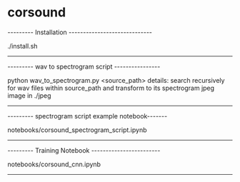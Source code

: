 # corsound
--------- Installation -----------------------------

./install.sh

----------------------------------------------------


--------- wav to spectrogram script ----------------

python wav_to_spectrogram.py <source_path>
    details:
        search recursively for wav files
        within source_path and transform to
        its spectrogram jpeg image in ./jpeg
        
----------------------------------------------------

--------- spectrogram script example notebook-------

notebooks/corsound_spectrogram_script.ipynb

----------------------------------------------------

--------- Training Notebook ------------------------

notebooks/corsound_cnn.ipynb

----------------------------------------------------
